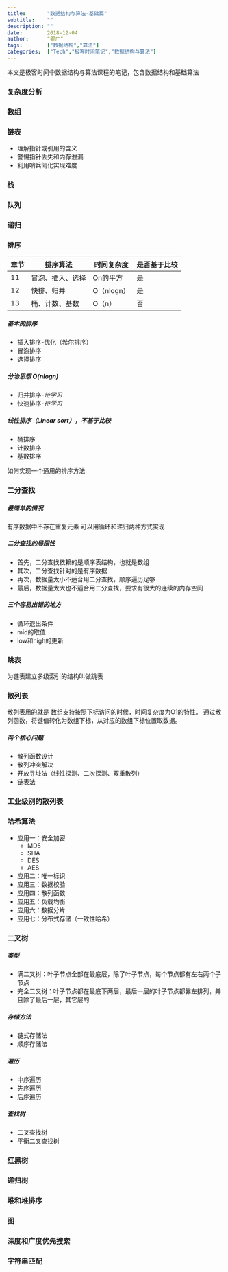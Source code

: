 ```yaml
---
title:       "数据结构与算法-基础篇"
subtitle:    ""
description: ""
date:        2018-12-04
author:      "瞿广"
tags:        ["数据结构","算法"]
categories:  ["Tech","极客时间笔记","数据结构与算法"]
---
```


本文是极客时间中数据结构与算法课程的笔记，包含数据结构和基础算法



<!--more-->


### 复杂度分析
### 数组
### 链表
- 理解指针或引用的含义
- 警惕指针丢失和内存泄漏
- 利用哨兵简化实现难度

### 栈
### 队列
### 递归
### 排序


| 章节 | 排序算法 | 时间复杂度 | 是否基于比较 |
| --- | --- | --- | --- |
| 11 | 冒泡、插入、选择 | On的平方 | 是 |
| 12 | 快排、归并| O（nlogn）| 是 |
| 13 | 桶、计数、基数 | O（n）| 否 |



##### 基本的排序 
 - 插入排序-优化（希尔排序）
 - 冒泡排序
 - 选择排序

##### 分治思想 O(nlogn)

- 归并排序-*待学习*
- 快速排序-*待学习*

##### 线性排序（Linear sort），不基于比较
- 桶排序
- 计数排序
- 基数排序

如何实现一个通用的排序方法

### 二分查找

##### 最简单的情况

有序数据中不存在重复元素
可以用循环和递归两种方式实现

##### 二分查找的局限性
- 首先，二分查找依赖的是顺序表结构，也就是数组
- 其次，二分查找针对的是有序数据
- 再次，数据量太小不适合用二分查找，顺序遍历足够
- 最后，数据量太大也不适合用二分查找，要求有很大的连续的内存空间

##### 三个容易出错的地方
- 循环退出条件
- mid的取值
- low和high的更新

### 跳表
为链表建立多级索引的结构叫做跳表

### 散列表
散列表用的就是 数组支持按照下标访问的时候，时间复杂度为O1的特性。
通过散列函数，将键值转化为数组下标，从对应的数组下标位置取数据。

##### 两个核心问题
- 散列函数设计
- 散列冲突解决
 - 开放寻址法（线性探测、二次探测、双重散列）
 - 链表法

### 工业级别的散列表

### 哈希算法
- 应用一：安全加密
     - MD5
     - SHA
     - DES
     - AES
- 应用二：唯一标识
- 应用三：数据校验
- 应用四：散列函数
- 应用五：负载均衡
- 应用六：数据分片
- 应用七：分布式存储（一致性哈希）

### 二叉树

##### 类型
 - 满二叉树：叶子节点全部在最底层，除了叶子节点，每个节点都有左右两个子节点
 - 完全二叉树：叶子节点都在最底下两层，最后一层的叶子节点都靠左排列，并且除了最后一层，其它层的
 
##### 存储方法
 - 链式存储法
 - 顺序存储法

##### 遍历
 - 中序遍历
 - 先序遍历
 - 后序遍历

##### 查找树
 - 二叉查找树
 - 平衡二叉查找树

### 红黑树
### 递归树
### 堆和堆排序
### 图
### 深度和广度优先搜索
### 字符串匹配